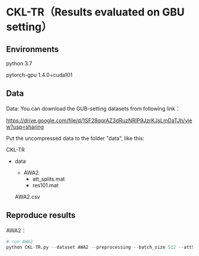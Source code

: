 # CKL-TR（Results evaluated on GBU setting）

## Environments

python 3.7

pytorch-gpu 1.4.0+cuda101

## Data

Data: You can download the GUB-setting datasets from following link：

<https://drive.google.com/file/d/1SF28qqrAZ3dRuzNRIP9JzrKJsLmDaTJh/view?usp=sharing>

Put the uncompressed data to the folder "data", like this:

CKL-TR

- data
  - AWA2
    - att_splits.mat
    - res101.mat
  
  AWA2.csv
  

## Reproduce results

AWA2：

```python
# run AWA2
python CKL-TR.py --dataset AWA2 --preprocessing --batch_size 512 --attSize 85 --lr_dec
```
